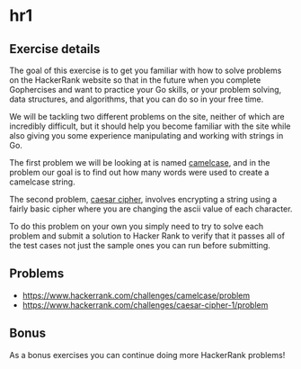 # hr1

## Exercise details

The goal of this exercise is to get you familiar with how to solve problems on
the HackerRank website so that in the future when you complete Gophercises and
want to practice your Go skills, or your problem solving, data structures, and
algorithms, that you can do so in your free time.

We will be tackling two different problems on the site, neither of which are
incredibly difficult, but it should help you become familiar with the site while
also giving you some experience manipulating and working with strings in Go.

The first problem we will be looking at is named [camelcase], and in the problem
our goal is to find out how many words were used to create a camelcase string.

The second problem, [caesar cipher], involves encrypting a string using a fairly
basic cipher where you are changing the ascii value of each character.

To do this problem on your own you simply need to try to solve each problem and
submit a solution to Hacker Rank to verify that it passes all of the test cases
not just the sample ones you can run before submitting.

## Problems

- https://www.hackerrank.com/challenges/camelcase/problem
- https://www.hackerrank.com/challenges/caesar-cipher-1/problem

## Bonus

As a bonus exercises you can continue doing more HackerRank problems!

[caesar cipher]: https://www.hackerrank.com/challenges/caesar-cipher-1/problem
[camelcase]: https://www.hackerrank.com/challenges/camelcase/problem